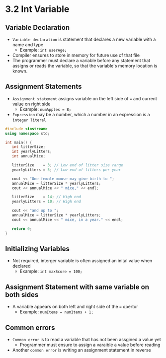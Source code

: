 # 3.2 Int Variable

## Variable Declaration

* `Variable declaration` is statement that declares a new variable with a name and type
  * Example: `int userAge;`
* Compiler ensures to store in memory for future use of that file
* The programmer must declare a variable before any statement that assigns or reads the variable, so that the variable's memory location is known.

## Assignment Statements
* `Assignment statement` assigns variable on the left side of `=` and current value on right side
  * Example:  `numApples = 8;`
* `Expression` may be a number, which a number in an expression is a `integer literal`
```C++
#include <iostream>
using namespace std;

int main() {
   int litterSize;
   int yearlyLitters;
   int annualMice;

   litterSize    = 3; // Low end of litter size range
   yearlyLitters = 5; // Low end of litters per year

   cout << "One female mouse may give birth to ";
   annualMice = litterSize * yearlyLitters;
   cout << annualMice << " mice," << endl;

   litterSize    = 14; // High end
   yearlyLitters = 10; // High end

   cout << "and up to ";
   annualMice = litterSize * yearlyLitters;
   cout << annualMice << " mice, in a year." << endl;

   return 0;
}
```

## Initializing Variables
* Not required, interger variable is often assigned an inital value when declared
  * Example: `int maxScore = 100;`

## Assignment Statement with same variable on both sides
* A variable appears on both left and right side of the `=` opertor
  * Example: `numItems = numItems + 1;`

## Common errors
* `Common error` is to read a variable that has not been assgined a value yet
  * Programmer must ensure to assign a varaible a value before reading
* Another `common error` is writing an assignment statement in reverse
